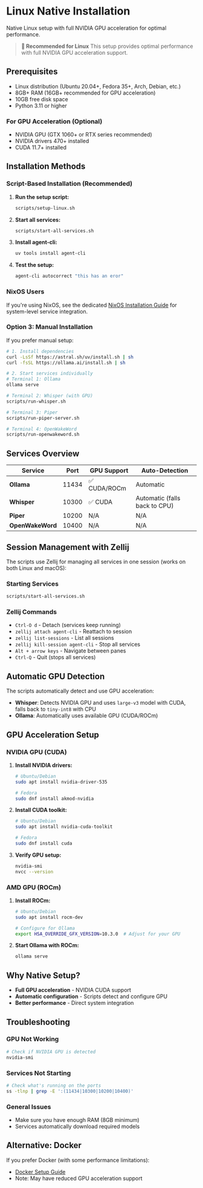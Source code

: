 # Linux Native Installation

Native Linux setup with full NVIDIA GPU acceleration for optimal performance.

> **🐧 Recommended for Linux**
> This setup provides optimal performance with full NVIDIA GPU acceleration support.

## Prerequisites

- Linux distribution (Ubuntu 20.04+, Fedora 35+, Arch, Debian, etc.)
- 8GB+ RAM (16GB+ recommended for GPU acceleration)
- 10GB free disk space
- Python 3.11 or higher

### For GPU Acceleration (Optional)

- NVIDIA GPU (GTX 1060+ or RTX series recommended)
- NVIDIA drivers 470+ installed
- CUDA 11.7+ installed

## Installation Methods

### Script-Based Installation (Recommended)

1. **Run the setup script:**

   ```bash
   scripts/setup-linux.sh
   ```

2. **Start all services:**

   ```bash
   scripts/start-all-services.sh
   ```

3. **Install agent-cli:**

   ```bash
   uv tools install agent-cli
   ```

4. **Test the setup:**
   ```bash
   agent-cli autocorrect "this has an eror"
   ```

### NixOS Users

If you're using NixOS, see the dedicated [NixOS Installation Guide](nixos.md) for system-level service integration.

### Option 3: Manual Installation

If you prefer manual setup:

```bash
# 1. Install dependencies
curl -LsSf https://astral.sh/uv/install.sh | sh
curl -fsSL https://ollama.ai/install.sh | sh

# 2. Start services individually
# Terminal 1: Ollama
ollama serve

# Terminal 2: Whisper (with GPU)
scripts/run-whisper.sh

# Terminal 3: Piper
scripts/run-piper-server.sh

# Terminal 4: OpenWakeWord
scripts/run-openwakeword.sh
```

## Services Overview

| Service          | Port  | GPU Support  | Auto-Detection                |
| ---------------- | ----- | ------------ | ----------------------------- |
| **Ollama**       | 11434 | ✅ CUDA/ROCm | Automatic                     |
| **Whisper**      | 10300 | ✅ CUDA      | Automatic (falls back to CPU) |
| **Piper**        | 10200 | N/A          | N/A                           |
| **OpenWakeWord** | 10400 | N/A          | N/A                           |

## Session Management with Zellij

The scripts use Zellij for managing all services in one session (works on both Linux and macOS):

### Starting Services

```bash
scripts/start-all-services.sh
```

### Zellij Commands

- `Ctrl-O d` - Detach (services keep running)
- `zellij attach agent-cli` - Reattach to session
- `zellij list-sessions` - List all sessions
- `zellij kill-session agent-cli` - Stop all services
- `Alt + arrow keys` - Navigate between panes
- `Ctrl-Q` - Quit (stops all services)

## Automatic GPU Detection

The scripts automatically detect and use GPU acceleration:

- **Whisper**: Detects NVIDIA GPU and uses `large-v3` model with CUDA, falls back to `tiny-int8` with CPU
- **Ollama**: Automatically uses available GPU (CUDA/ROCm)

## GPU Acceleration Setup

### NVIDIA GPU (CUDA)

1. **Install NVIDIA drivers:**

   ```bash
   # Ubuntu/Debian
   sudo apt install nvidia-driver-535

   # Fedora
   sudo dnf install akmod-nvidia
   ```

2. **Install CUDA toolkit:**

   ```bash
   # Ubuntu/Debian
   sudo apt install nvidia-cuda-toolkit

   # Fedora
   sudo dnf install cuda
   ```

3. **Verify GPU setup:**
   ```bash
   nvidia-smi
   nvcc --version
   ```

### AMD GPU (ROCm)

1. **Install ROCm:**

   ```bash
   # Ubuntu/Debian
   sudo apt install rocm-dev

   # Configure for Ollama
   export HSA_OVERRIDE_GFX_VERSION=10.3.0  # Adjust for your GPU
   ```

2. **Start Ollama with ROCm:**
   ```bash
   ollama serve
   ```

## Why Native Setup?

- **Full GPU acceleration** - NVIDIA CUDA support
- **Automatic configuration** - Scripts detect and configure GPU
- **Better performance** - Direct system integration

## Troubleshooting

### GPU Not Working

```bash
# Check if NVIDIA GPU is detected
nvidia-smi
```

### Services Not Starting

```bash
# Check what's running on the ports
ss -tlnp | grep -E ':(11434|10300|10200|10400)'
```

### General Issues

- Make sure you have enough RAM (8GB minimum)
- Services automatically download required models

## Alternative: Docker

If you prefer Docker (with some performance limitations):

- [Docker Setup Guide](docker.md)
- Note: May have reduced GPU acceleration support
